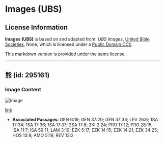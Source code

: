 # Images (UBS)

## License Information

**Images (UBS)** is based on and adapted from: _UBS Images_, [United Bible Societies](https://unitedbiblesocieties.org/), None, which is licensed under a [Public Domain CC0](https://creativecommons.org/public-domain/cc0/).

This markdown version is provided under the same license.



--------------------------------

## 熊 (id: 295161)

### Image Content

![Image](https://cdn.aquifer.bible/aquifer-content/resources/Media/WEB-0064_bear.jpg)

[link](https://cdn.aquifer.bible/aquifer-content/resources/Media/WEB-0064_bear.jpg)

* **Associated Passages:** GEN 6:19; GEN 37:20; GEN 37:33; LEV 26:6; 1SA 17:34; 1SA 17:36; 1SA 17:37; 2SA 17:8; 2KI 2:24; PRO 17:12; PRO 28:15; ISA 11:7; ISA 59:11; LAM 3:10; EZK 5:17; EZK 14:15; EZK 14:21; EZK 34:25; HOS 13:8; AMO 5:19; REV 13:2


